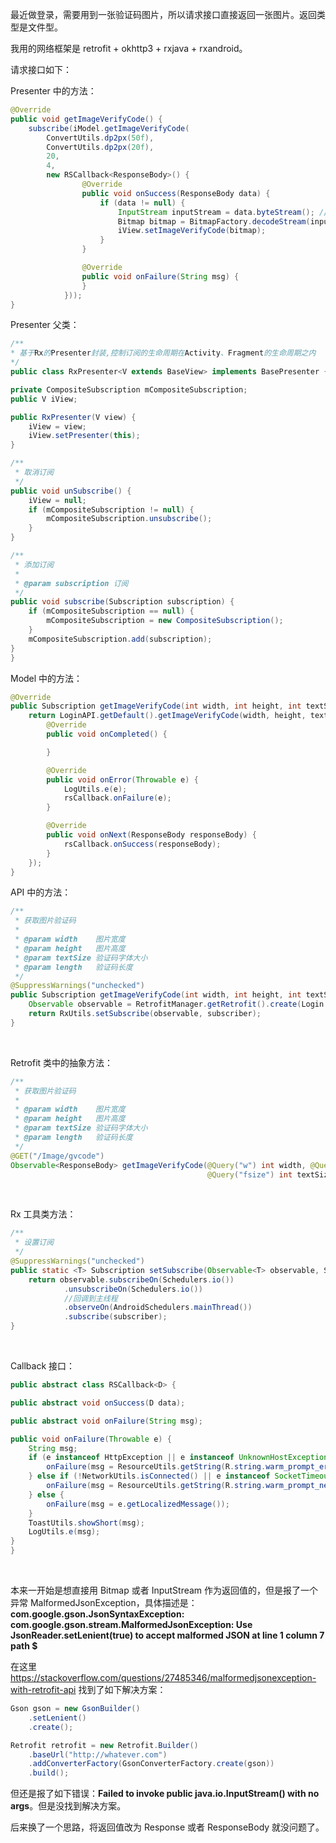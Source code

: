 
最近做登录，需要用到一张验证码图片，所以请求接口直接返回一张图片。返回类型是文件型。


我用的网络框架是 retrofit + okhttp3 + rxjava + rxandroid。

请求接口如下：

Presenter 中的方法：


```java
@Override
public void getImageVerifyCode() {
    subscribe(iModel.getImageVerifyCode(
        ConvertUtils.dp2px(50f),
        ConvertUtils.dp2px(20f), 
        20, 
        4, 
        new RSCallback<ResponseBody>() {
                @Override
                public void onSuccess(ResponseBody data) {
                    if (data != null) {
                        InputStream inputStream = data.byteStream(); // 得到图片的流
                        Bitmap bitmap = BitmapFactory.decodeStream(inputStream);
                        iView.setImageVerifyCode(bitmap);
                    }
                }

                @Override
                public void onFailure(String msg) {
                }
            }));
}
```


Presenter 父类：

```java
/**
* 基于Rx的Presenter封装,控制订阅的生命周期在Activity、Fragment的生命周期之内
*/
public class RxPresenter<V extends BaseView> implements BasePresenter {

private CompositeSubscription mCompositeSubscription;
public V iView;

public RxPresenter(V view) {
    iView = view;
    iView.setPresenter(this);
}

/**
 * 取消订阅
 */
public void unSubscribe() {
    iView = null;
    if (mCompositeSubscription != null) {
        mCompositeSubscription.unsubscribe();
    }
}

/**
 * 添加订阅
 *
 * @param subscription 订阅
 */
public void subscribe(Subscription subscription) {
    if (mCompositeSubscription == null) {
        mCompositeSubscription = new CompositeSubscription();
    }
    mCompositeSubscription.add(subscription);
}
}
```


Model 中的方法：

```java
@Override
public Subscription getImageVerifyCode(int width, int height, int textSize, int length, final RSCallback<ResponseBody> rsCallback) {
    return LoginAPI.getDefault().getImageVerifyCode(width, height, textSize, length, new Subscriber<ResponseBody>() {
        @Override
        public void onCompleted() {

        }

        @Override
        public void onError(Throwable e) {
            LogUtils.e(e);
            rsCallback.onFailure(e);
        }

        @Override
        public void onNext(ResponseBody responseBody) {
            rsCallback.onSuccess(responseBody);
        }
    });
}
```


API 中的方法：

```java
/**
 * 获取图片验证码
 *
 * @param width    图片宽度
 * @param height   图片高度
 * @param textSize 验证码字体大小
 * @param length   验证码长度
 */
@SuppressWarnings("unchecked")
public Subscription getImageVerifyCode(int width, int height, int textSize, int length, Subscriber<ResponseBody> subscriber) {
    Observable observable = RetrofitManager.getRetrofit().create(Login.class).getImageVerifyCode(width, height, textSize, length);
    return RxUtils.setSubscribe(observable, subscriber);
}
```

​	

Retrofit 类中的抽象方法：

```java
/**
 * 获取图片验证码
 *
 * @param width    图片宽度
 * @param height   图片高度
 * @param textSize 验证码字体大小
 * @param length   验证码长度
 */
@GET("/Image/gvcode")
Observable<ResponseBody> getImageVerifyCode(@Query("w") int width, @Query("h") int height,
                                            @Query("fsize") int textSize, @Query("length") int length);
```

​				

Rx 工具类方法：	

```java
/**
 * 设置订阅
 */
@SuppressWarnings("unchecked")
public static <T> Subscription setSubscribe(Observable<T> observable, Subscriber<? super T> subscriber) {
    return observable.subscribeOn(Schedulers.io())
            .unsubscribeOn(Schedulers.io())
            //回调到主线程
            .observeOn(AndroidSchedulers.mainThread())
            .subscribe(subscriber);
}
```

​	

Callback 接口：

```java
public abstract class RSCallback<D> {

public abstract void onSuccess(D data);

public abstract void onFailure(String msg);

public void onFailure(Throwable e) {
    String msg;
    if (e instanceof HttpException || e instanceof UnknownHostException) {
        onFailure(msg = ResourceUtils.getString(R.string.warm_prompt_error_server));
    } else if (!NetworkUtils.isConnected() || e instanceof SocketTimeoutException) {
        onFailure(msg = ResourceUtils.getString(R.string.warm_prompt_network_error));
    } else {
        onFailure(msg = e.getLocalizedMessage());
    }
    ToastUtils.showShort(msg);
    LogUtils.e(msg);
}
}
```


​	

本来一开始是想直接用 Bitmap 或者 InputStream 作为返回值的，但是报了一个异常 MalformedJsonException，具体描述是：
**com.google.gson.JsonSyntaxException: com.google.gson.stream.MalformedJsonException: Use JsonReader.setLenient(true) to accept malformed JSON at line 1 column 7 path $**

在这里 https://stackoverflow.com/questions/27485346/malformedjsonexception-with-retrofit-api 找到了如下解决方案：

```java
Gson gson = new GsonBuilder()
    .setLenient()
    .create();

Retrofit retrofit = new Retrofit.Builder()
    .baseUrl("http://whatever.com")
    .addConverterFactory(GsonConverterFactory.create(gson))
    .build(); 
```
但还是报了如下错误：**Failed to invoke public java.io.InputStream() with no args**。但是没找到解决方案。

后来换了一个思路，将返回值改为 Response 或者 ResponseBody 就没问题了。